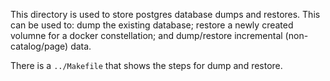 This directory is used to store postgres database dumps and restores.  This can
be used to: dump the existing database; restore a newly created volumne for a
docker constellation; and dump/restore incremental (non-catalog/page) data.

There is a `../Makefile` that shows the steps for dump and restore.
